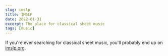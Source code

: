 ```yaml
---
slug: imslp
title: IMSLP
date: 2022-01-31
excerpt: The place for classical sheet music
tags: [music]
---
```


If you're ever searching for classical sheet music, you'll probably end up on [imslp.org](https://imslp.org/).
